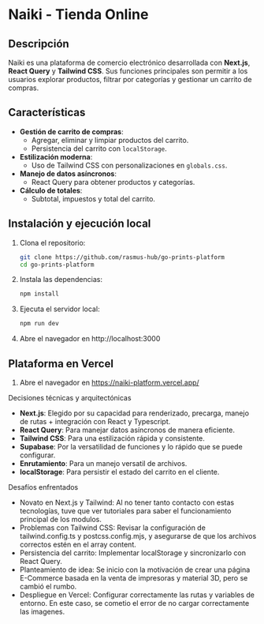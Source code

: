 # Naiki - Tienda Online

## Descripción
Naiki es una plataforma de comercio electrónico desarrollada con **Next.js**, **React Query** y **Tailwind CSS**. Sus funciones principales son permitir a los usuarios explorar productos, filtrar por categorías y gestionar un carrito de compras.

## Características
- **Gestión de carrito de compras**:
  - Agregar, eliminar y limpiar productos del carrito.
  - Persistencia del carrito con `localStorage`.
- **Estilización moderna**:
  - Uso de Tailwind CSS con personalizaciones en `globals.css`.
- **Manejo de datos asíncronos**:
  - React Query para obtener productos y categorías.
- **Cálculo de totales**:
  - Subtotal, impuestos y total del carrito.

## Instalación y ejecución local
1. Clona el repositorio:
   ```bash
   git clone https://github.com/rasmus-hub/go-prints-platform
   cd go-prints-platform

2. Instala las dependencias:
   ```bash
   npm install

3. Ejecuta el servidor local:
   ```bash
   npm run dev

4. Abre el navegador en http://localhost:3000

## Plataforma en Vercel
1. Abre el navegador en https://naiki-platform.vercel.app/

Decisiones técnicas y arquitectónicas
- **Next.js**: Elegido por su capacidad para renderizado, precarga, manejo de rutas + integración con React y Typescript.
- **React Query**: Para manejar datos asíncronos de manera eficiente.
- **Tailwind CSS**: Para una estilización rápida y consistente.
- **Supabase**: Por la versatilidad de funciones y lo rápido que se puede configurar.
- **Enrutamiento**: Para un manejo versatil de archivos.
- **localStorage**: Para persistir el estado del carrito en el cliente.

Desafíos enfrentados
- Novato en Next.js y Tailwind:
  Al no tener tanto contacto con estas tecnologías, tuve que ver tutoriales para saber el funcionamiento principal de los modulos.
- Problemas con Tailwind CSS:
  Revisar la configuración de tailwind.config.ts y postcss.config.mjs, y asegurarse de que los archivos correctos estén en el array content.
- Persistencia del carrito:
  Implementar localStorage y sincronizarlo con React Query.
- Planteamiento de idea:
  Se inicio con la motivación de crear una página E-Commerce basada en la venta de impresoras y material 3D, pero se cambió el rumbo.
- Despliegue en Vercel:
  Configurar correctamente las rutas y variables de entorno. En este caso, se cometio el error de no cargar correctamente las imagenes.
